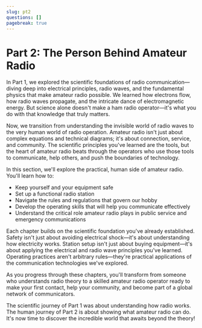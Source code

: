 ```yaml
---
slug: pt2
questions: []
pagebreak: true
---
```


# Part 2: The Person Behind Amateur Radio

In Part 1, we explored the scientific foundations of radio communication—diving deep into electrical principles, radio waves, and the fundamental physics that make amateur radio possible. We learned how electrons flow, how radio waves propagate, and the intricate dance of electromagnetic energy. But science alone doesn't make a ham radio operator—it's what you do with that knowledge that truly matters.<span class="clear-footer"></span>

Now, we transition from understanding the invisible world of radio waves to the very human world of radio operation. Amateur radio isn't just about complex equations and technical diagrams; it's about connection, service, and community. The scientific principles you've learned are the tools, but the heart of amateur radio beats through the operators who use those tools to communicate, help others, and push the boundaries of technology.

In this section, we'll explore the practical, human side of amateur radio. You'll learn how to:
- Keep yourself and your equipment safe
- Set up a functional radio station
- Navigate the rules and regulations that govern our hobby
- Develop the operating skills that will help you communicate effectively
- Understand the critical role amateur radio plays in public service and emergency communications

Each chapter builds on the scientific foundation you've already established. Safety isn't just about avoiding electrical shock—it's about understanding how electricity works. Station setup isn't just about buying equipment—it's about applying the electrical and radio wave principles you've learned. Operating practices aren't arbitrary rules—they're practical applications of the communication technologies we've explored.

As you progress through these chapters, you'll transform from someone who understands radio theory to a skilled amateur radio operator ready to make your first contact, help your community, and become part of a global network of communicators.

The scientific journey of Part 1 was about understanding how radio works. The human journey of Part 2 is about showing what amateur radio can do. It's now time to discover the incredible world that awaits beyond the theory!

